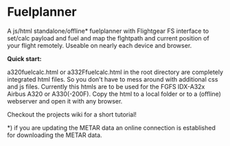 # Fuelplanner
A js/html standalone/offline* fuelplanner with Flightgear FS interface to set/calc payload and fuel and map the flghtpath and current position of your flight remotely. Useable on nearly each device and browser.

**Quick start:**

a320fuelcalc.html or a332Ffuelcalc.html in the root directory are completely integrated html files. So you don't have to mess around with additional css and js files. Currently this htmls are to be used for the FGFS IDX-A32x Airbus A320 or A330(-200F). Copy the html to a local folder or to a (offline) webserver  and open it with any browser.

Checkout the projects wiki for a short tutorial!

*) if you are updating the METAR data an online connection is established for downloading the METAR data.
